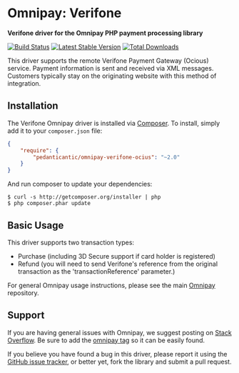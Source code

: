 # Omnipay: Verifone

**Verifone driver for the Omnipay PHP payment processing library**

[![Build Status](https://travis-ci.org/pedanticantic/omnipay-verifone-ocius.png?branch=master)](https://travis-ci.org/omnipay/verifone)
[![Latest Stable Version](https://poser.pugx.org/pedanticantic/omnipay-verifone-ocius/version.png)](https://packagist.org/packages/omnipay/verifone)
[![Total Downloads](https://poser.pugx.org/pedanticantic/omnipay-verifone-ocius/d/total.png)](https://packagist.org/packages/pedanticantic/omnipay-verifone-ocius)

This driver supports the remote Verifone Payment Gateway (Ocious) service. Payment information is sent and received via XML messages. Customers typically stay on the originating website with this method of integration.

## Installation

The Verifone Omnipay driver is installed via [Composer](http://getcomposer.org/). To install, simply add it
to your `composer.json` file:

```json
{
    "require": {
        "pedanticantic/omnipay-verifone-ocius": "~2.0"
    }
}
```

And run composer to update your dependencies:

    $ curl -s http://getcomposer.org/installer | php
    $ php composer.phar update

## Basic Usage

This driver supports two transaction types:
 * Purchase (including 3D Secure support if card holder is registered)
 * Refund (you will need to send Verifone's reference from the original transaction as the 'transactionReference' parameter.)

For general Omnipay usage instructions, please see the main [Omnipay](https://github.com/omnipay/omnipay)
repository.

## Support

If you are having general issues with Omnipay, we suggest posting on
[Stack Overflow](http://stackoverflow.com/). Be sure to add the
[omnipay tag](http://stackoverflow.com/questions/tagged/omnipay) so it can be easily found.

If you believe you have found a bug in this driver, please report it using the [GitHub issue tracker](https://github.com/omnipay/verifone/issues),
or better yet, fork the library and submit a pull request.
